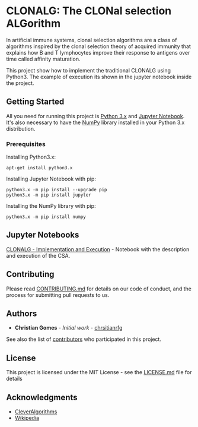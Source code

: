 # CLONALG: The CLONal selection ALGorithm

In artificial immune systems, clonal selection algorithms are a class of algorithms inspired by the clonal selection theory of acquired immunity that explains how B and T lymphocytes improve their response to antigens over time called affinity maturation.

This project show how to implement the traditional CLONALG using Python3. The example of execution its shown in the jupyter notebook inside the project.

## Getting Started

All you need for running this project is [Python 3.x](https://www.python.org/download/releases/3.0/) and [Jupyter Notebook](http://jupyter.org/index.html). It's also necessary to have the [NumPy](http://www.numpy.org/) library installed in your Python 3.x distribution.


### Prerequisites

Installing Python3.x:

```
apt-get install python3.x
```

Installing Jupyter Notebook with pip:

```
python3.x -m pip install --upgrade pip
python3.x -m pip install jupyter
```

Installing the NumPy library with pip:

```
python3.x -m pip install numpy
```

## Jupyter Notebooks

[CLONALG - Implementation and Execution](https://github.com/christianrfg/clonalg/blob/master/CLONALG%20-%20Implementation%20and%20Execution.ipynb) -  Notebook with the description and execution of the CSA.


## Contributing

Please read [CONTRIBUTING.md](https://github.com/christianrfg/clonalg/blob/master/CONTRIBUTING.md) for details on our code of conduct, and the process for submitting pull requests to us.

## Authors

* **Christian Gomes** - *Initial work* - [chrsitianrfg](https://github.com/christianrfg)

See also the list of [contributors](https://github.com/your/project/contributors) who participated in this project.

## License

This project is licensed under the MIT License - see the [LICENSE.md](LICENSE.md) file for details

## Acknowledgments

* [CleverAlgorithms](http://www.cleveralgorithms.com/nature-inspired/immune/clonal_selection_algorithm.html)
* [Wikipedia](https://en.wikipedia.org/wiki/Clonal_selection_algorithm)

